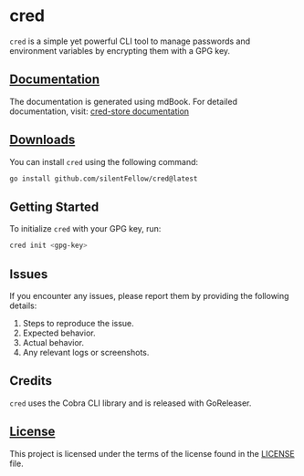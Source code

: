 # cred

`cred` is a simple yet powerful CLI tool to manage passwords and environment variables by encrypting them with a GPG key.

## [Documentation](https://silentfellow.github.io/cred/book)

The documentation is generated using mdBook. For detailed documentation, visit: [cred-store documentation](https://silentfellow.github.io/cred-store/book)

## [Downloads](https://github.com/silentFellow/cred-store/tags)

You can install `cred` using the following command:

```sh
go install github.com/silentFellow/cred@latest
```

## Getting Started

To initialize `cred` with your GPG key, run:

```sh
cred init <gpg-key>
```

## Issues

If you encounter any issues, please report them by providing the following details:

1. Steps to reproduce the issue.
2. Expected behavior.
3. Actual behavior.
4. Any relevant logs or screenshots.

## Credits

`cred` uses the Cobra CLI library and is released with GoReleaser.

## [License](./LICENSE)

This project is licensed under the terms of the license found in the [LICENSE](./LICENSE) file.
